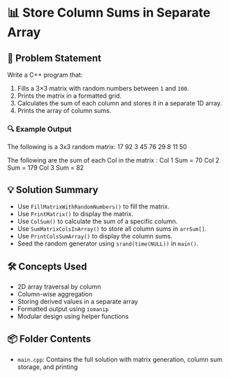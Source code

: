 # 📊 Store Column Sums in Separate Array

## 🧩 Problem Statement
Write a C++ program that:
1. Fills a 3×3 matrix with random numbers between `1` and `100`.
2. Prints the matrix in a formatted grid.
3. Calculates the sum of each column and stores it in a separate 1D array.
4. Prints the array of column sums.

### 🔍 Example Output
The following is a 3x3 random matrix: 
17 92 3 
45 76 29 
8 11 50

The following are the sum of each Col in the matrix : 
Col 1 Sum = 70 
Col 2 Sum = 179 
Col 3 Sum = 82

## 💡 Solution Summary
- Use `FillMatrixWithRandomNumbers()` to fill the matrix.
- Use `PrintMatrix()` to display the matrix.
- Use `ColSum()` to calculate the sum of a specific column.
- Use `SumMatrixColsInArray()` to store all column sums in `arrSum[]`.
- Use `PrintColsSumArray()` to display the column sums.
- Seed the random generator using `srand(time(NULL))` in `main()`.

## 🛠️ Concepts Used
- 2D array traversal by column
- Column-wise aggregation
- Storing derived values in a separate array
- Formatted output using `iomanip`
- Modular design using helper functions

## 📦 Folder Contents
- `main.cpp`: Contains the full solution with matrix generation, column sum storage, and printing
